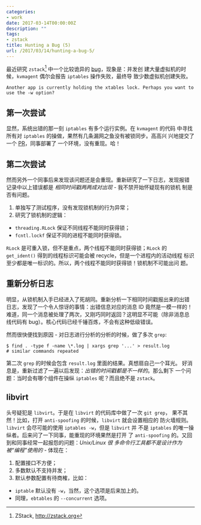 ```yaml
---
categories:
- work
date: 2017-03-14T00:00:00Z
description: ""
tags:
- zstack
title: Hunting a Bug (5)
url: /2017/03/14/hunting-a-bug-5/
---
```



最近研究 `zstack`[^zs] 中一个比较诡异的
[bug](https://github.com/zstackio/issues/issues/2013)，现象是：并发创
建大量虚拟机的时候，`kvmagent` 偶尔会报告 `iptables` 操作失败，最终导
致少数虚拟机创建失败。

```
Another app is currently holding the xtables lock. Perhaps you want to use the -w option?
```

## 第一次尝试

显然，系统出错的那一刻 `iptables` 有多个运行实例。在 `kvmagent` 的代码
中寻找所有对 `iptables` 的操做，果然有几条漏网之鱼没有被锁同步。高高兴
兴地提交了一个
[PR](https://github.com/zstackio/zstack-utility/pull/178)，同事部署了
一个环境，没有重现。哈！

## 第二次尝试

然而另外一个同事后来发现该问题还是会重现。重新研究了一下日志，发现报错
记录中以上错误都是 *相同时间戳两两成对出现* - 我不禁开始怀疑现有的锁机
制是否有问题。

1. 单独写了测试程序，没有发现锁机制的行为异常；
2. 研究了锁机制的逻辑：
- `threading.RLock` 保证不同线程不能同时获得锁；
- `fcntl.lockf` 保证不同的进程不能同时获得锁。

`RLock` 是可重入锁，但不是重点，两个线程不能同时获得锁；`RLock` 的
`get_ident()` 得到的线程标识可能会被 recycle，但是一个进程内的活动线程
标识至少都是唯一标识的。所以，两个线程不能同时获得锁！锁机制不可能出问
题。

## 重新分析日志

明显，从锁机制入手已经进入了死胡同。重新分析一下相同时间戳报出来的出错
日志，发现了一个令人惊讶的事情：出错信息对应的消息 ID 竟然是一模一样的！
难道，同一个消息被处理了两次，又刚巧同时返回？这明显不可能（除非消息总
线代码有 bug）。核心代码已经千锤百炼，不会有这种低级错误。

然而很快便找到原因 - 对日志进行分析的分析的时候，做了多次 `grep`:

```
$ find . -type f -name \*.log | xargs grep '...' > result.log
# similar commands repeated
```

第二次 `grep` 的时候会包含 `result.log` 里面的结果。真想扇自己一个耳光。
好消息是，重新过滤了一遍以后发现：*出错的时间戳都是不一样的*。那么剩下
一个问题：当时会有哪个组件在操纵 `iptables` 呢？而且绝不是 `zstack`。

## libvirt

头号疑犯是 `libvirt`。于是在 `libvirt` 的代码库中做了一次 `git grep`，
果不其然！比如，打开 `anti-spoofing` 的时候，`libvirt` 就会设置相应的
防火墙规则。`libvirt` 会尽可能的使用 `iptables -w`，但是 `libvirt` 并
不是 `iptables` 的唯一操纵者。后来问了一下同事，能重现的环境果然是打开
了 `anti-spoofing` 的。又回到和同事经常一起报怨的问题：*Unix/Linux 很
多命令行工具都不是设计作为被“编程”使用的* - 体现在：

1. 配置接口不方便；
2. 多数默认不支持并发；
3. 默认参数配置有待商榷，比如：
- `iptable` 默认没有 `-w`，当然，这个选项是后来加上的。
- 同理，`ebtables` 的 `--concurrent` 选项。

[^zs]: ZStack, http://zstack.org
